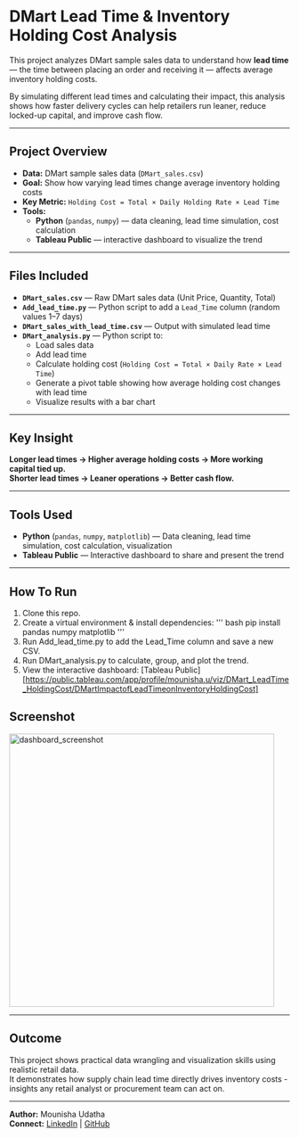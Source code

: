 # DMart Lead Time & Inventory Holding Cost Analysis

This project analyzes DMart sample sales data to understand how **lead time** — the time between placing an order and receiving it — affects average inventory holding costs.

By simulating different lead times and calculating their impact, this analysis shows how faster delivery cycles can help retailers run leaner, reduce locked-up capital, and improve cash flow.

---

## Project Overview

- **Data:** DMart sample sales data (`DMart_sales.csv`)
- **Goal:** Show how varying lead times change average inventory holding costs
- **Key Metric:** `Holding Cost = Total × Daily Holding Rate × Lead Time`
- **Tools:**
  - **Python** (`pandas`, `numpy`) — data cleaning, lead time simulation, cost calculation
  - **Tableau Public** — interactive dashboard to visualize the trend

---

## Files Included

- **`DMart_sales.csv`** — Raw DMart sales data (Unit Price, Quantity, Total)
- **`Add_lead_time.py`** — Python script to add a `Lead_Time` column (random values 1–7 days)
- **`DMart_sales_with_lead_time.csv`** — Output with simulated lead time
- **`DMart_analysis.py`** — Python script to:
  - Load sales data
  - Add lead time
  - Calculate holding cost (`Holding Cost = Total × Daily Rate × Lead Time`)
  - Generate a pivot table showing how average holding cost changes with lead time
  - Visualize results with a bar chart

---

## Key Insight

**Longer lead times → Higher average holding costs → More working capital tied up.**  
**Shorter lead times → Leaner operations → Better cash flow.**

---

## Tools Used

- **Python** (`pandas`, `numpy`, `matplotlib`) — Data cleaning, lead time simulation, cost calculation, visualization
- **Tableau Public** — Interactive dashboard to share and present the trend

---

## How To Run

1. Clone this repo.
2. Create a virtual environment & install dependencies:
   ''' bash
   pip install pandas numpy matplotlib '''
3. Run Add_lead_time.py to add the Lead_Time column and save a new CSV.
4. Run DMart_analysis.py to calculate, group, and plot the trend.
5. View the interactive dashboard: [Tableau Public]
   [https://public.tableau.com/app/profile/mounisha.u/viz/DMart_LeadTime_HoldingCost/DMartImpactofLeadTimeonInventoryHoldingCost]
## Screenshot 

<img width="476" height="490" alt="dashboard_screenshot" src="https://github.com/user-attachments/assets/32311da0-5cc5-4d5e-8d54-b0334f909691" />

---

## Outcome

This project shows practical data wrangling and visualization skills using realistic retail data.  
It demonstrates how supply chain lead time directly drives inventory costs - insights any retail analyst or procurement team can act on.

---

**Author:** Mounisha Udatha  
**Connect:** [LinkedIn](https://www.linkedin.com/in/mounisha-udatha/) | [GitHub](https://github.com/MounishaU)

